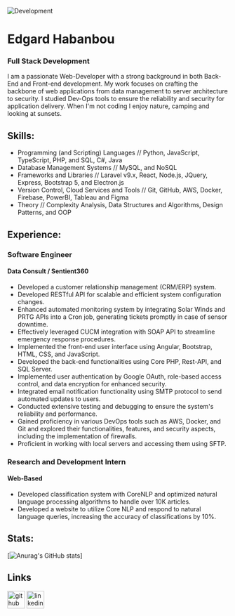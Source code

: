 ![Development](https://github.com/edgardhab/edgardhab/blob/main/github-header-image.png)

# Edgard Habanbou

### Full Stack Development

I am a passionate Web-Developer with a strong background in both Back-End and Front-end development. My work focuses on crafting the backbone of web applications from data management to server architecture to security. I studied Dev-Ops tools to ensure the reliability and security for application delivery. When I'm not coding I enjoy nature, camping and looking at sunsets.

## Skills:

- Programming (and Scripting) Languages // Python, JavaScript, TypeScript, PHP, and SQL, C#, Java 
- Database Management Systems // MySQL, and NoSQL 
- Frameworks and Libraries // Laravel v9.x, React, Node.js, JQuery, Express, Bootstrap 5, and Electron.js 
- Version Control, Cloud Services and Tools // Git, GitHub, AWS, Docker, Firebase, PowerBI, Tableau and Figma 
- Theory // Complexity Analysis, Data Structures and Algorithms, Design Patterns, and OOP 

## Experience:

### Software Engineer

#### Data Consult / Sentient360

- Developed a customer relationship management (CRM/ERP) system.
- Developed RESTful API for scalable and efficient system configuration changes.
- Enhanced automated monitoring system by integrating Solar Winds and PRTG APIs into a Cron job, generating tickets promptly in case of sensor downtime.
- Effectively leveraged CUCM integration with SOAP API to streamline emergency response procedures.
- Implemented the front-end user interface using Angular, Bootstrap, HTML, CSS, and JavaScript.
- Developed the back-end functionalities using Core PHP, Rest-API, and SQL Server.
- Implemented user authentication by Google OAuth, role-based access control, and data encryption for enhanced security.
- Integrated email notification functionality using SMTP protocol to send automated updates to users.
- Conducted extensive testing and debugging to ensure the system's reliability and performance.
- Gained proficiency in various DevOps tools such as AWS, Docker, and Git and explored their functionalities, features, and security aspects, including the implementation of firewalls.
- Proficient in working with local servers and accessing them using SFTP.

### Research and Development Intern

#### Web-Based 

- Developed classification system with CoreNLP and optimized natural language processing algorithms to handle over 10K articles.
- Developed a website to utilize Core NLP and respond to natural language queries, increasing the accuracy of classifications by 10%.

## Stats:

[![Anurag's GitHub stats](https://github-readme-stats.vercel.app/api?username=edgard-habanbou&show_icons=true&theme=transparent)]

## Links

[<img src='https://cdn.jsdelivr.net/npm/simple-icons@3.0.1/icons/github.svg' alt='github' height='40'>](https://github.com/https://github.com/edgard-habanbou)  [<img src='https://cdn.jsdelivr.net/npm/simple-icons@3.0.1/icons/linkedin.svg' alt='linkedin' height='40'>](https://www.linkedin.com/in/edgard-habanbou/)  





